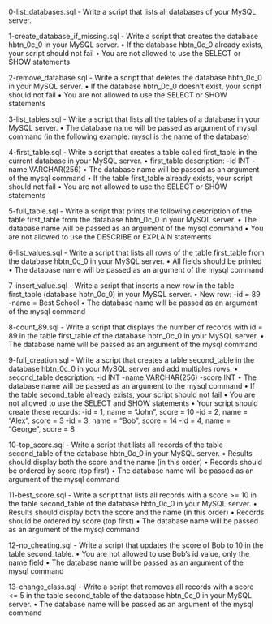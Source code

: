 0-list_databases.sql - Write a script that lists all databases of your MySQL server.

1-create_database_if_missing.sql - Write a script that creates the database hbtn_0c_0 in your MySQL server.
    • If the database hbtn_0c_0 already exists, your script should not fail
    • You are not allowed to use the SELECT or SHOW statements

2-remove_database.sql - Write a script that deletes the database hbtn_0c_0 in your MySQL server.
    • If the database hbtn_0c_0 doesn’t exist, your script should not fail
    • You are not allowed to use the SELECT or SHOW statements

3-list_tables.sql - Write a script that lists all the tables of a database in your MySQL server.
    • The database name will be passed as argument of mysql command (in the following example: mysql is the name of the database)

4-first_table.sql - Write a script that creates a table called first_table in the current database in your MySQL server.
    • first_table description:
        -id INT
        -name VARCHAR(256)
    • The database name will be passed as an argument of the mysql command
    • If the table first_table already exists, your script should not fail
    • You are not allowed to use the SELECT or SHOW statements

5-full_table.sql - Write a script that prints the following description of the table first_table from the database hbtn_0c_0 in your MySQL server.
    • The database name will be passed as an argument of the mysql command
    • You are not allowed to use the DESCRIBE or EXPLAIN statements

6-list_values.sql - Write a script that lists all rows of the table first_table from the database hbtn_0c_0 in your MySQL server.
    • All fields should be printed
    • The database name will be passed as an argument of the mysql command

7-insert_value.sql - Write a script that inserts a new row in the table first_table (database hbtn_0c_0) in your MySQL server.
    • New row:
        -id = 89
        -name = Best School
    • The database name will be passed as an argument of the mysql command

8-count_89.sql - Write a script that displays the number of records with id = 89 in the table first_table of the database hbtn_0c_0 in your MySQL server.
    • The database name will be passed as an argument of the mysql command

9-full_creation.sql - Write a script that creates a table second_table in the database hbtn_0c_0 in your MySQL server and add multiples rows.
    • second_table description:
        -id INT
        -name VARCHAR(256)
        -score INT
    • The database name will be passed as an argument to the mysql command
    • If the table second_table already exists, your script should not fail
    • You are not allowed to use the SELECT and SHOW statements
    • Your script should create these records:
        -id = 1, name = “John”, score = 10
        -id = 2, name = “Alex”, score = 3
        -id = 3, name = “Bob”, score = 14
        -id = 4, name = “George”, score = 8


10-top_score.sql - Write a script that lists all records of the table second_table of the database hbtn_0c_0 in your MySQL server.
    • Results should display both the score and the name (in this order)
    • Records should be ordered by score (top first)
    • The database name will be passed as an argument of the mysql command

11-best_score.sql - Write a script that lists all records with a score >= 10 in the table second_table of the database hbtn_0c_0 in your MySQL server.
    • Results should display both the score and the name (in this order)
    • Records should be ordered by score (top first)
    • The database name will be passed as an argument of the mysql command

12-no_cheating.sql - Write a script that updates the score of Bob to 10 in the table second_table.
    • You are not allowed to use Bob’s id value, only the name field
    • The database name will be passed as an argument of the mysql command

13-change_class.sql - Write a script that removes all records with a score <= 5 in the table second_table of the database hbtn_0c_0 in your MySQL server.
    • The database name will be passed as an argument of the mysql command
